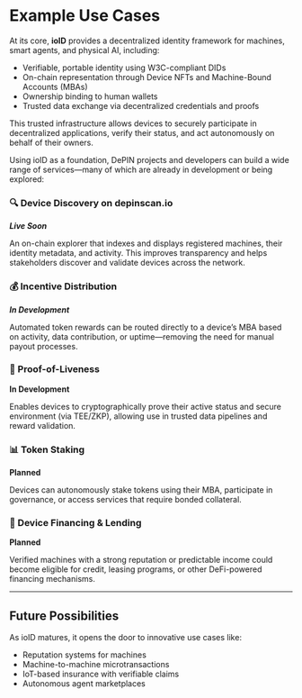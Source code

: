 # Example Use Cases

At its core, **ioID** provides a decentralized identity framework for machines, smart agents, and physical AI, including:

* Verifiable, portable identity using W3C-compliant DIDs
* On-chain representation through Device NFTs and Machine-Bound Accounts (MBAs)
* Ownership binding to human wallets
* Trusted data exchange via decentralized credentials and proofs

This trusted infrastructure allows devices to securely participate in decentralized applications, verify their status, and act autonomously on behalf of their owners.

Using ioID as a foundation, DePIN projects and developers can build a wide range of services—many of which are already in development or being explored:

### **🔍 Device Discovery on depinscan.io**&#x20;

_**Live Soon**_

An on-chain explorer that indexes and displays registered machines, their identity metadata, and activity. This improves transparency and helps stakeholders discover and validate devices across the network.

### **💰 Incentive Distribution**&#x20;

_**In Development**_

Automated token rewards can be routed directly to a device’s MBA based on activity, data contribution, or uptime—removing the need for manual payout processes.

### **🔐 Proof-of-Liveness**&#x20;

**In Development**

Enables devices to cryptographically prove their active status and secure environment (via TEE/ZKP), allowing use in trusted data pipelines and reward validation.

### **📊 Token Staking**&#x20;

**Planned**

Devices can autonomously stake tokens using their MBA, participate in governance, or access services that require bonded collateral.

### **🤝 Device Financing & Lending**&#x20;

**Planned**

Verified machines with a strong reputation or predictable income could become eligible for credit, leasing programs, or other DeFi-powered financing mechanisms.

***

## Future Possibilities

As ioID matures, it opens the door to innovative use cases like:

* Reputation systems for machines
* Machine-to-machine microtransactions
* IoT-based insurance with verifiable claims
* Autonomous agent marketplaces
